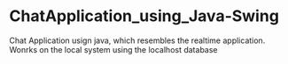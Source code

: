 # ChatApplication_using_Java-Swing
 Chat Application usign java, which resembles the realtime application. Wonrks on the local system using the localhost database
